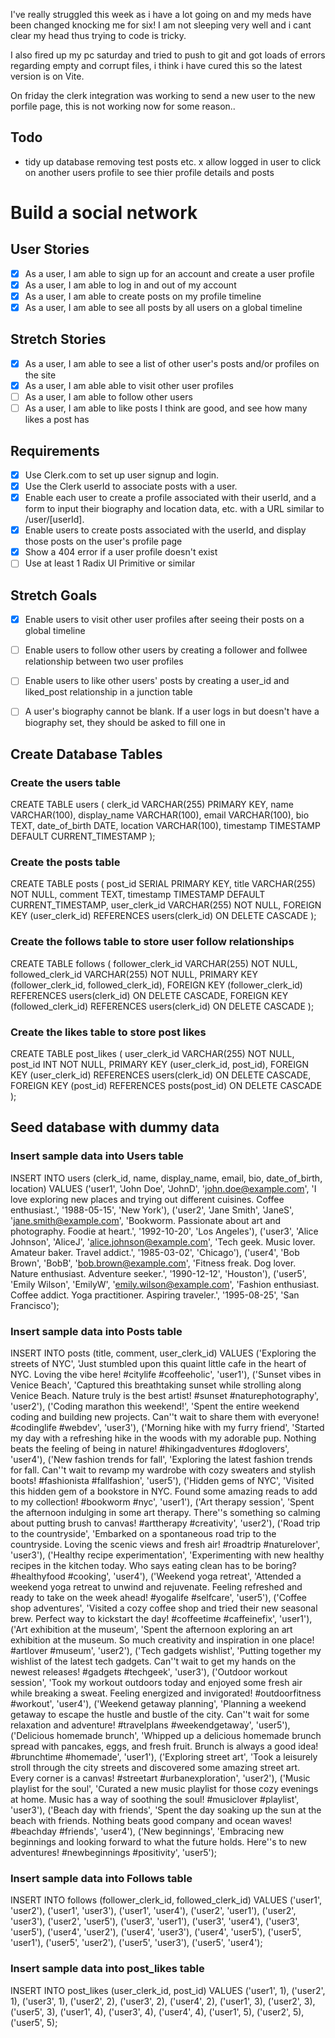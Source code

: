 I've really struggled this week as i have a lot going on and my meds have been changed knocking me for six! I am not sleeping very well and i cant clear my head thus trying to code is tricky. 

I also fired up my pc saturday and tried to push to git and got loads of errors regarding empty and corrupt files, i think i have cured this so the latest version is on Vite.

On friday the clerk integration was working to send a new user to the new porfile page, this is not working now for some reason..

## Todo
 - tidy up database removing test posts etc.
 x allow logged in user to click on another users profile to see thier profile details and posts

# Build a social network

## User Stories
- [x] As a user, I am able to sign up for an account and create a user profile
- [x] As a user, I am able to log in and out of my account
- [x] As a user, I am able to create posts on my profile timeline
- [x] As a user, I am able to see all posts by all users on a global timeline

## Stretch Stories
- [x] As a user, I am able to see a list of other user's posts and/or profiles on the site
- [x] As a user, I am able able to visit other user profiles
- [ ] As a user, I am able to follow other users
- [ ] As a user, I am able to like posts I think are good, and see how many likes a post has

## Requirements
- [x] Use Clerk.com to set up user signup and login.
- [x] Use the Clerk userId to associate posts with a user.
- [x] Enable each user to create a profile associated with their userId, and a form to input their biography and location data, etc. with a URL similar to /user/[userId].
- [x] Enable users to create posts associated with the userId, and display those posts on the user's profile page
- [x] Show a 404 error if a user profile doesn't exist
- [ ] Use at least 1 Radix UI Primitive or similar

## Stretch Goals
- [x] Enable users to visit other user profiles after seeing their posts on a global timeline
- [ ] Enable users to follow other users by creating a follower and follwee relationship between two user profiles
- [ ] Enable users to like other users' posts by creating a user_id and liked_post relationship in a junction table
- [ ] A user's biography cannot be blank. If a user logs in but doesn't have a biography set, they should be asked to fill one in


## Create Database Tables

### Create the users table
CREATE TABLE users (
    clerk_id VARCHAR(255) PRIMARY KEY,
    name VARCHAR(100),
    display_name VARCHAR(100),
    email VARCHAR(100),
    bio TEXT,
    date_of_birth DATE,
    location VARCHAR(100),
    timestamp TIMESTAMP DEFAULT CURRENT_TIMESTAMP
);

### Create the posts table
CREATE TABLE posts (
    post_id SERIAL PRIMARY KEY,
    title VARCHAR(255) NOT NULL,
    comment TEXT,
    timestamp TIMESTAMP DEFAULT CURRENT_TIMESTAMP,
    user_clerk_id VARCHAR(255) NOT NULL,
    FOREIGN KEY (user_clerk_id) REFERENCES users(clerk_id) ON DELETE CASCADE
);

### Create the follows table to store user follow relationships
CREATE TABLE follows (
    follower_clerk_id VARCHAR(255) NOT NULL,
    followed_clerk_id VARCHAR(255) NOT NULL,
    PRIMARY KEY (follower_clerk_id, followed_clerk_id),
    FOREIGN KEY (follower_clerk_id) REFERENCES users(clerk_id) ON DELETE CASCADE,
    FOREIGN KEY (followed_clerk_id) REFERENCES users(clerk_id) ON DELETE CASCADE
);

### Create the likes table to store post likes
CREATE TABLE post_likes (
    user_clerk_id VARCHAR(255) NOT NULL,
    post_id INT NOT NULL,
    PRIMARY KEY (user_clerk_id, post_id),
    FOREIGN KEY (user_clerk_id) REFERENCES users(clerk_id) ON DELETE CASCADE,
    FOREIGN KEY (post_id) REFERENCES posts(post_id) ON DELETE CASCADE
);


## Seed database with dummy data

### Insert sample data into Users table
INSERT INTO users (clerk_id, name, display_name, email, bio, date_of_birth, location)
VALUES 
    ('user1', 'John Doe', 'JohnD', 'john.doe@example.com', 'I love exploring new places and trying out different cuisines. Coffee enthusiast.', '1988-05-15', 'New York'),
    ('user2', 'Jane Smith', 'JaneS', 'jane.smith@example.com', 'Bookworm. Passionate about art and photography. Foodie at heart.', '1992-10-20', 'Los Angeles'),
    ('user3', 'Alice Johnson', 'AliceJ', 'alice.johnson@example.com', 'Tech geek. Music lover. Amateur baker. Travel addict.', '1985-03-02', 'Chicago'),
    ('user4', 'Bob Brown', 'BobB', 'bob.brown@example.com', 'Fitness freak. Dog lover. Nature enthusiast. Adventure seeker.', '1990-12-12', 'Houston'),
    ('user5', 'Emily Wilson', 'EmilyW', 'emily.wilson@example.com', 'Fashion enthusiast. Coffee addict. Yoga practitioner. Aspiring traveler.', '1995-08-25', 'San Francisco');

### Insert sample data into Posts table
INSERT INTO posts (title, comment, user_clerk_id)
VALUES 
    ('Exploring the streets of NYC', 'Just stumbled upon this quaint little cafe in the heart of NYC. Loving the vibe here! #citylife #coffeeholic', 'user1'),
    ('Sunset vibes in Venice Beach', 'Captured this breathtaking sunset while strolling along Venice Beach. Nature truly is the best artist! #sunset #naturephotography', 'user2'),
    ('Coding marathon this weekend!', 'Spent the entire weekend coding and building new projects. Can''t wait to share them with everyone! #codinglife #webdev', 'user3'),
    ('Morning hike with my furry friend', 'Started my day with a refreshing hike in the woods with my adorable pup. Nothing beats the feeling of being in nature! #hikingadventures #doglovers', 'user4'),
    ('New fashion trends for fall', 'Exploring the latest fashion trends for fall. Can''t wait to revamp my wardrobe with cozy sweaters and stylish boots! #fashionista #fallfashion', 'user5'),
    ('Hidden gems of NYC', 'Visited this hidden gem of a bookstore in NYC. Found some amazing reads to add to my collection! #bookworm #nyc', 'user1'),
    ('Art therapy session', 'Spent the afternoon indulging in some art therapy. There''s something so calming about putting brush to canvas! #arttherapy #creativity', 'user2'),
    ('Road trip to the countryside', 'Embarked on a spontaneous road trip to the countryside. Loving the scenic views and fresh air! #roadtrip #naturelover', 'user3'),
    ('Healthy recipe experimentation', 'Experimenting with new healthy recipes in the kitchen today. Who says eating clean has to be boring? #healthyfood #cooking', 'user4'),
    ('Weekend yoga retreat', 'Attended a weekend yoga retreat to unwind and rejuvenate. Feeling refreshed and ready to take on the week ahead! #yogalife #selfcare', 'user5'),
    ('Coffee shop adventures', 'Visited a cozy coffee shop and tried their new seasonal brew. Perfect way to kickstart the day! #coffeetime #caffeinefix', 'user1'),
    ('Art exhibition at the museum', 'Spent the afternoon exploring an art exhibition at the museum. So much creativity and inspiration in one place! #artlover #museum', 'user2'),
    ('Tech gadgets wishlist', 'Putting together my wishlist of the latest tech gadgets. Can''t wait to get my hands on the newest releases! #gadgets #techgeek', 'user3'),
    ('Outdoor workout session', 'Took my workout outdoors today and enjoyed some fresh air while breaking a sweat. Feeling energized and invigorated! #outdoorfitness #workout', 'user4'),
    ('Weekend getaway planning', 'Planning a weekend getaway to escape the hustle and bustle of the city. Can''t wait for some relaxation and adventure! #travelplans #weekendgetaway', 'user5'),
    ('Delicious homemade brunch', 'Whipped up a delicious homemade brunch spread with pancakes, eggs, and fresh fruit. Brunch is always a good idea! #brunchtime #homemade', 'user1'),
    ('Exploring street art', 'Took a leisurely stroll through the city streets and discovered some amazing street art. Every corner is a canvas! #streetart #urbanexploration', 'user2'),
    ('Music playlist for the soul', 'Curated a new music playlist for those cozy evenings at home. Music has a way of soothing the soul! #musiclover #playlist', 'user3'),
    ('Beach day with friends', 'Spent the day soaking up the sun at the beach with friends. Nothing beats good company and ocean waves! #beachday #friends', 'user4'),
    ('New beginnings', 'Embracing new beginnings and looking forward to what the future holds. Here''s to new adventures! #newbeginnings #positivity', 'user5');


### Insert sample data into Follows table
INSERT INTO follows (follower_clerk_id, followed_clerk_id)
VALUES 
    ('user1', 'user2'),
    ('user1', 'user3'),
    ('user1', 'user4'),
    ('user2', 'user1'),
    ('user2', 'user3'),
    ('user2', 'user5'),
    ('user3', 'user1'),
    ('user3', 'user4'),
    ('user3', 'user5'),
    ('user4', 'user2'),
    ('user4', 'user3'),
    ('user4', 'user5'),
    ('user5', 'user1'),
    ('user5', 'user2'),
    ('user5', 'user3'),
    ('user5', 'user4');

### Insert sample data into post_likes table
INSERT INTO post_likes (user_clerk_id, post_id)
VALUES 
    ('user1', 1), ('user2', 1), ('user3', 1),
    ('user2', 2), ('user3', 2), ('user4', 2),
    ('user1', 3), ('user2', 3), ('user5', 3),
    ('user1', 4), ('user3', 4), ('user4', 4),
    ('user1', 5), ('user2', 5), ('user5', 5);